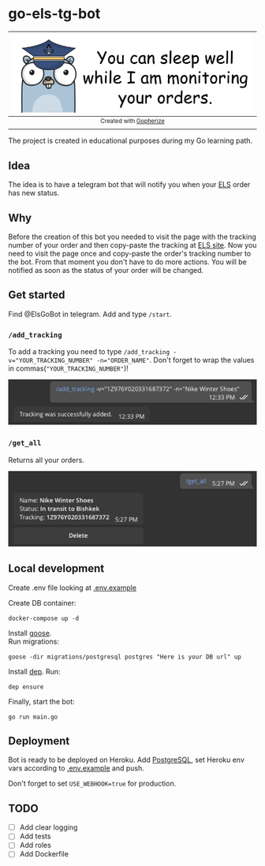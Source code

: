 # go-els-tg-bot

<center>

|                 ![](docs/images/logo.png)                 |
| :-------------------------------------------------------: |
| <sup>Created with [Gopherize](https://gopherize.me)</sup> |

</center>

The project is created in educational purposes during my Go learning path.

## Idea

The idea is to have a telegram bot that will notify you when your [ELS](https://els.kg) order has new status.

## Why

Before the creation of this bot you needed to visit the page with the tracking number of your order and then copy-paste the tracking at [ELS site](https://els.kg). Now you need to visit the page once and copy-paste the order's tracking number to the bot. From that moment you don't have to do more actions. You will be notified as soon as the status of your order will be changed.

## Get started

Find @ElsGoBot in telegram. Add and type `/start`.

### `/add_tracking`

To add a tracking you need to type `/add_tracking -v="YOUR_TRACKING_NUMBER" -n="ORDER_NAME"`. Don't forget to wrap the values in commas(`"YOUR_TRACKING_NUMBER"`)!

![](docs/images/add_tracking.png)

### `/get_all`

Returns all your orders.

![](docs/images/get_all.png)

## Local development

Create .env file looking at [.env.example](.env.example)

Create DB container:

```
docker-compose up -d
```

Install [goose](https://github.com/pressly/goose).  
Run migrations:

```
goose -dir migrations/postgresql postgres "Here is your DB url" up
```

Install [dep](https://golang.github.io/dep/).
Run:

```
dep ensure
```

Finally, start the bot:

```
go run main.go
```

## Deployment

Bot is ready to be deployed on Heroku.
Add [PostgreSQL](https://www.heroku.com/postgres), set Heroku env vars according to [.env.example](.env.example) and push.

Don't forget to set `USE_WEBHOOK=true` for production.

## TODO

- [ ] Add clear logging
- [ ] Add tests
- [ ] Add roles
- [ ] Add Dockerfile
